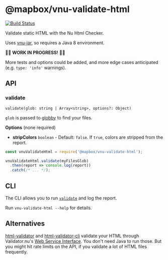 # @mapbox/vnu-validate-html

[![Build Status](https://travis-ci.org/mapbox/vnu-validate-html.svg?branch=master)](https://travis-ci.org/mapbox/vnu-validate-html)

Validate static HTML with the Nu Html Checker.

Uses [vnu-jar](https://www.npmjs.com/package/vnu-jar), so requires a Java 8 environment.

🚧🚧 **WORK IN PROGRESS!** 🚧🚧

More tests and options could be added, and more edge cases anticipated (e.g. `type: 'info'` warnings).

## API

### validate

`validate(glob: string | Array<string>, options?: Object)`

`glob` is passed to [globby](https://github.com/sindresorhus/globby) to find your files.

**Options** (none required)

- **stripColors** `boolean` - Default: `false`.
  If `true`, colors are stripped from the report.

```js
const vnuValidateHtml = require('@mapbox/vnu-validate-html');

vnuValidateHtml.validate(myFilesGlob)
  .then(report => console.log(report))
  .catch(/* ... */);
```

## CLI

The CLI allows you to run [`validate`](#validate) and log the report.

Run `vnu-validate-html --help` for details.

## Alternatives

[html-validator](https://github.com/zrrrzzt/html-validator) and [html-validator-cli](https://github.com/zrrrzzt/html-validator-cli) validate your HTML through Validator.nu's [Web Service Interface](https://github.com/validator/validator/wiki/Service-%C2%BB-HTTP-interface).
You don't need Java to run those.
But you might hit rate limits on the API, if you validate a lot of HTML files frequently.

